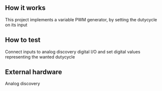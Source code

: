<!---

This file is used to generate your project datasheet. Please fill in the information below and delete any unused
sections.

You can also include images in this folder and reference them in the markdown. Each image must be less than
512 kb in size, and the combined size of all images must be less than 1 MB.
-->

## How it works

This project implements a variable PWM generator, by setting the dutycycle on its input

## How to test

Connect inputs to analog discovery digital I/O and set digital values representing the wanted dutycycle

## External hardware

Analog discovery
